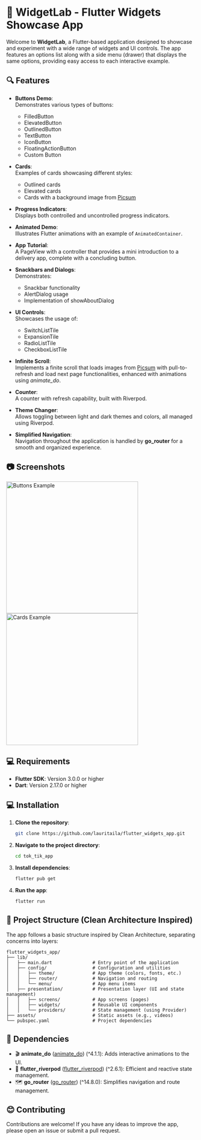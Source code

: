 # 🚀 WidgetLab - Flutter Widgets Showcase App 

Welcome to **WidgetLab**, a Flutter-based application designed to showcase and experiment with a wide range of widgets and UI controls. The app features an options list along with a side menu (drawer) that displays the same options, providing easy access to each interactive example.

## 🔍 Features 

- **Buttons Demo**:  
  Demonstrates various types of buttons:
  - FilledButton
  - ElevatedButton
  - OutlinedButton
  - TextButton
  - IconButton
  - FloatingActionButton
  - Custom Button

- **Cards**:  
  Examples of cards showcasing different styles:
  - Outlined cards
  - Elevated cards
  - Cards with a background image from [Picsum](https://picsum.photos)

- **Progress Indicators**:  
  Displays both controlled and uncontrolled progress indicators.

- **Animated Demo**:  
  Illustrates Flutter animations with an example of `AnimatedContainer`.

- **App Tutorial**:  
  A PageView with a controller that provides a mini introduction to a delivery app, complete with a concluding button.

- **Snackbars and Dialogs**:  
  Demonstrates:
  - Snackbar functionality
  - AlertDialog usage
  - Implementation of showAboutDialog

- **UI Controls**:  
  Showcases the usage of:
  - SwitchListTile
  - ExpansionTile
  - RadioListTile
  - CheckboxListTile

- **Infinite Scroll**:  
  Implements a finite scroll that loads images from [Picsum](https://picsum.photos) with pull-to-refresh and load next page functionalities, enhanced with animations using *animate_do*.

- **Counter**:  
  A counter with refresh capability, built with Riverpod.

- **Theme Changer**:  
  Allows toggling between light and dark themes and colors, all managed using Riverpod.

- **Simplified Navigation**:  
  Navigation throughout the application is handled by **go_router** for a smooth and organized experience.

## 📷 Screenshots

<img src="screenshots/buttons_example.png" height="350" alt="Buttons Example" />
<img src="screenshots/cards_example.png" height="350" alt="Cards Example" />

## 💻 Requirements

- **Flutter SDK**: Version 3.0.0 or higher  
- **Dart**: Version 2.17.0 or higher

## 💻 Installation

1. **Clone the repository**:
   ```bash
   git clone https://github.com/lauritaila/flutter_widgets_app.git
2. **Navigate to the project directory**:
   ```bash
   cd tok_tik_app
3. **Install dependencies**:
   ```bash
   flutter pub get
4. **Run the app**:
   ```bash
   flutter run

## 📂 Project Structure (Clean Architecture Inspired)

The app follows a basic structure inspired by Clean Architecture, separating concerns into layers:

```
flutter_widgets_app/
├── lib/
│   ├── main.dart               # Entry point of the application
│   ├── config/                 # Configuration and utilities
│   │   ├── theme/              # App theme (colors, fonts, etc.)
│   │   ├── router/             # Navigation and routing
│   │   └── menu/               # App menu items
│   ├── presentation/           # Presentation layer (UI and state management)
│   │   ├── screens/            # App screens (pages)
│   │   ├── widgets/            # Reusable UI components
│   │   └── providers/          # State management (using Provider)
├── assets/                     # Static assets (e.g., videos)
└── pubspec.yaml                # Project dependencies
```

## 📂 Dependencies


- 🎬 **animate_do** ([animate_do](https://pub.dev/packages/animate_do)) (^4.1.1): Adds interactive animations to the UI.
- 🌊 **flutter_riverpod** ([flutter_riverpod](https://pub.dev/packages/flutter_riverpod)) (^2.6.1): Efficient and reactive state management.
- 🗺️ **go_router** ([go_router](https://pub.dev/packages/go_router)) (^14.8.0): Simplifies navigation and route management.

## 😊 Contributing
Contributions are welcome! If you have any ideas to improve the app, please open an issue or submit a pull request.

